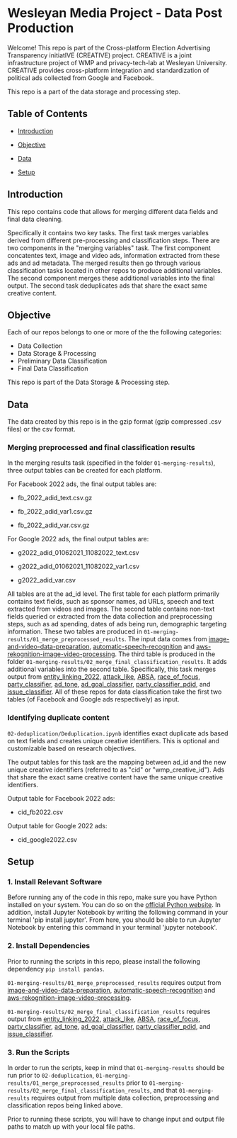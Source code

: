 # Wesleyan Media Project - Data Post Production 

Welcome! This repo is part of the Cross-platform Election Advertising Transparency initiatIVE (CREATIVE) project. CREATIVE is a joint infrastructure project of WMP and privacy-tech-lab at Wesleyan University. CREATIVE provides cross-platform integration and standardization of political ads collected from Google and Facebook.

This repo is a part of the data storage and processing step.
## Table of Contents
- [Introduction](#introduction)

- [Objective](#objective)

- [Data](#data)

- [Setup](#setup)

## Introduction
This repo contains code that allows for merging different data fields and final data cleaning. 


Specifically it contains two key tasks. The first task merges variables derived from different pre-processing and classification steps. There are two components in the "merging variables" task. The first component concatentes text, image and video ads, information extracted from these ads and ad metadata. The merged results then go through various classification tasks located in other repos to produce additional variables. The second component merges these additional variables into the final output. The second task deduplicates ads that share the exact same creative content. 


## Objective
Each of our repos belongs to one or more of the the following categories:
- Data Collection
- Data Storage & Processing
- Preliminary Data Classification
- Final Data Classification

This repo is part of the Data Storage & Processing step. 

## Data
The data created by this repo is in the gzip format (gzip compressed .csv files) or the csv format. 

### Merging preprocessed and final classification results
In the merging results task (specified in the folder `01-merging-results`), three output tables can be created for each platform. 

For Facebook 2022 ads, the final output tables are: 

+ fb_2022_adid_text.csv.gz
- fb_2022_adid_var1.csv.gz
+ fb_2022_adid_var.csv.gz

For Google 2022 ads, the final output tables are: 
+ g2022_adid_01062021_11082022_text.csv
- g2022_adid_01062021_11082022_var1.csv
+ g2022_adid_var.csv


All tables are at the ad_id level. The first table for each platform primarily contains text fields, such as sponsor names, ad URLs, speech and text extracted from videos and images. The second table contains non-text fields queried or extracted from the data collection and preprocessing steps, such as ad spending, dates of ads being run, demographic targeting information. These two tables are produced in `01-merging-results/01_merge_preprocessed_results`. The input data comes from [image-and-video-data-preparation](https://github.com/Wesleyan-Media-Project/image-video-data-preparation), [automatic-speech-recognition](https://github.com/Wesleyan-Media-Project/automatic-speech-recognition) and [aws-rekognition-image-video-processing](https://github.com/Wesleyan-Media-Project/aws-rekognition-image-video-processing). The third table is produced in the folder `01-merging-results/02_merge_final_classification_results`. It adds additional variables into the second table. Specifically, this task merges output from [entity_linking_2022](https://github.com/Wesleyan-Media-Project/entity_linking_2022), [attack_like](https://github.com/Wesleyan-Media-Project/attack_like), [ABSA](https://github.com/Wesleyan-Media-Project/ABSA), [race_of_focus](https://github.com/Wesleyan-Media-Project/race_of_focus),  [party_classifier](https://github.com/Wesleyan-Media-Project/party_classifier), [ad_tone](https://github.com/Wesleyan-Media-Project/ad_tone), [ad_goal_classifier](https://github.com/Wesleyan-Media-Project/ad_goal_classifier), [party_classifier_pdid](https://github.com/Wesleyan-Media-Project/party_classifier_pdid), and [issue_classifier](https://github.com/Wesleyan-Media-Project/issue_classifier). All of these repos for data classification take the first two tables (of Facebook and Google ads respectively) as input. 


### Identifying duplicate content

`02-deduplication/Deduplication.ipynb` identifies exact duplicate ads based on text fields and creates unique creative identifiers. This is optional and customizable based on research objectives. 

The output tables for this task are the mapping between ad_id and the new unique creative identifiers (referred to as "cid" or "wmp_creative_id"). Ads that share the exact same creative content have the same unique creative identifiers. 

Output table for Facebook 2022 ads: 
+ cid_fb2022.csv

Output table for Google 2022 ads: 
+ cid_google2022.csv


## Setup
### 1. Install Relevant Software
Before running any of the code in this repo, make sure you have Python installed on your system. You can do so on the [official Python website](https://www.python.org/downloads/). In addition, install Jupyter Notebook by writing the following command in your terminal 'pip install jupyter'. From here, you should be able to run Jupyter Notebook by entering this command in your terminal 'jupyter notebook'.   

### 2. Install Dependencies 
Prior to running the scripts in this repo, please install the following dependency 
`pip install pandas`.  

`01-merging-results/01_merge_preprocessed_results` requires output from [image-and-video-data-preparation](https://github.com/Wesleyan-Media-Project/image-video-data-preparation), [automatic-speech-recognition](https://github.com/Wesleyan-Media-Project/automatic-speech-recognition) and [aws-rekognition-image-video-processing](https://github.com/Wesleyan-Media-Project/aws-rekognition-image-video-processing). 

`01-merging-results/02_merge_final_classification_results` requires output from [entity_linking_2022](https://github.com/Wesleyan-Media-Project/entity_linking_2022), [attack_like](https://github.com/Wesleyan-Media-Project/attack_like), [ABSA](https://github.com/Wesleyan-Media-Project/ABSA), [race_of_focus](https://github.com/Wesleyan-Media-Project/race_of_focus),  [party_classifier](https://github.com/Wesleyan-Media-Project/party_classifier), [ad_tone](https://github.com/Wesleyan-Media-Project/ad_tone), [ad_goal_classifier](https://github.com/Wesleyan-Media-Project/ad_goal_classifier), [party_classifier_pdid](https://github.com/Wesleyan-Media-Project/party_classifier_pdid), and [issue_classifier](https://github.com/Wesleyan-Media-Project/issue_classifier). 

### 3. Run the Scripts 
In order to run the scripts, keep in mind that `01-merging-results` should be run prior to `02-deduplication`, `01-merging-results/01_merge_preprocessed_results` prior to `01-merging-results/02_merge_final_classification_results`, and that `01-merging-results` requires output from multiple data collection, preprocessing and classification repos being linked above. 

Prior to running these scripts, you will have to change input and output file paths to match up with your local file paths. 
